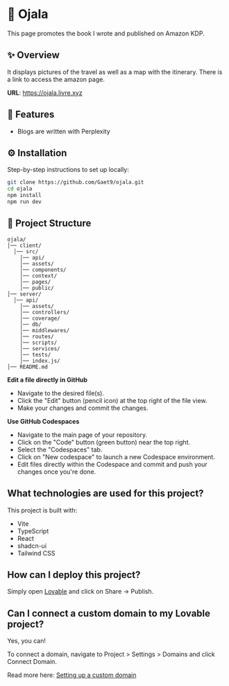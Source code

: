 # 📖 Ojala

This page promotes the book I wrote and published on Amazon KDP. 

## ✨ Overview

It displays pictures of the travel as well as a map with the itinerary.
There is a link to access the amazon page.

**URL**: https://ojala.livre.xyz

## 🚀 Features

-   Blogs are written with Perplexity

## ⚙️ Installation

Step-by-step instructions to set up locally:

```bash
git clone https://github.com/Gaet9/ojala.git
cd ojala
npm install
npm run dev
```

## 📂 Project Structure

```
ojala/
│── client/
  │── src/
    │── api/
    │── assets/
    │── components/
    │── context/
    │── pages/
    │── public/
│── server/
  │── api/
    │── assets/
    │── controllers/
    │── coverage/
    │── db/
    │── middlewares/
    │── routes/
    │── scripts/
    │── services/
    │── tests/
    │── index.js/
│── README.md
```


**Edit a file directly in GitHub**

- Navigate to the desired file(s).
- Click the "Edit" button (pencil icon) at the top right of the file view.
- Make your changes and commit the changes.

**Use GitHub Codespaces**

- Navigate to the main page of your repository.
- Click on the "Code" button (green button) near the top right.
- Select the "Codespaces" tab.
- Click on "New codespace" to launch a new Codespace environment.
- Edit files directly within the Codespace and commit and push your changes once you're done.

## What technologies are used for this project?

This project is built with:

- Vite
- TypeScript
- React
- shadcn-ui
- Tailwind CSS

## How can I deploy this project?

Simply open [Lovable](https://lovable.dev/projects/8097d8d8-10c6-4d1b-a341-c9e77a91de8d) and click on Share -> Publish.

## Can I connect a custom domain to my Lovable project?

Yes, you can!

To connect a domain, navigate to Project > Settings > Domains and click Connect Domain.

Read more here: [Setting up a custom domain](https://docs.lovable.dev/features/custom-domain#custom-domain)

